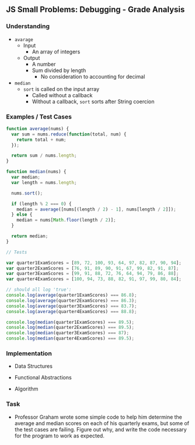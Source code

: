 ## JS Small Problems: Debugging - Grade Analysis

### Understanding
- `avarage`
  + Input
    * An array of integers
  + Output
    * A number
    * Sum divided by length
      - No consideration to accounting for decimal
- `median`
  + `sort` is called on the input array
    * Called without a callback
    * Without a callback, `sort` sorts after String coercion

### Examples / Test Cases
```js
function average(nums) {
  var sum = nums.reduce(function(total, num) {
    return total + num;
  });

  return sum / nums.length;
}

function median(nums) {
  var median;
  var length = nums.length;

  nums.sort();

  if (length % 2 === 0) {
    median = average([nums[(length / 2) - 1], nums[length / 2]]);
  } else {
    median = nums[Math.floor(length / 2)];
  }

  return median;
}

// Tests

var quarter1ExamScores = [89, 72, 100, 93, 64, 97, 82, 87, 90, 94];
var quarter2ExamScores = [76, 91, 89, 90, 91, 67, 99, 82, 91, 87];
var quarter3ExamScores = [99, 91, 88, 72, 76, 64, 94, 79, 86, 88];
var quarter4ExamScores = [100, 94, 73, 88, 82, 91, 97, 99, 80, 84];

// should all log 'true':
console.log(average(quarter1ExamScores) === 86.8);
console.log(average(quarter2ExamScores) === 86.3);
console.log(average(quarter3ExamScores) === 83.7);
console.log(average(quarter4ExamScores) === 88.8);

console.log(median(quarter1ExamScores) === 89.5);
console.log(median(quarter2ExamScores) === 89.5);
console.log(median(quarter3ExamScores) === 87);
console.log(median(quarter4ExamScores) === 89.5);
```

### Implementation
- Data Structures

- Functional Abstractions

- Algorithm

### Task
- Professor Graham wrote some simple code to help him determine the average and median scores on each of his quarterly exams, but some of the test cases are failing. Figure out why, and write the code necessary for the program to work as expected.